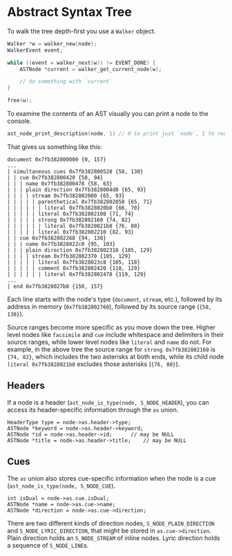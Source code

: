 # Abstract Syntax Tree
To walk the tree depth-first you use a `Walker` object.

```c
Walker *w = walker_new(node);
WalkerEvent event;

while ((event = walker_next(w)) != EVENT_DONE) {
	ASTNode *current = walker_get_current_node(w);

	// do something with `current`
}

free(w);
```

To examine the contents of an AST visually you can print a node to the console.

```c
ast_node_print_description(node, 1) // 0 to print just `node`, 1 to recurse
```

That gives us something like this:

```
document 0x7fb382800000 {0, 157}
...
| simultaneous cues 0x7fb382800528 {58, 130}
| | cue 0x7fb382800420 {58, 94}
| | | name 0x7fb382800478 {58, 63}
| | | plain direction 0x7fb3828004d0 {65, 93}
| | | | stream 0x7fb382802000 {65, 93}
| | | | | parenthetical 0x7fb382802058 {65, 71}
| | | | | | literal 0x7fb3828020b0 {66, 70}
| | | | | literal 0x7fb382802108 {71, 74}
| | | | | strong 0x7fb382802160 {74, 82}
| | | | | | literal 0x7fb3828021b8 {76, 80}
| | | | | literal 0x7fb382802210 {82, 93}
| | cue 0x7fb382802268 {94, 130}
| | | name 0x7fb3828022c0 {95, 103}
| | | plain direction 0x7fb382802318 {105, 129}
| | | | stream 0x7fb382802370 {105, 129}
| | | | | literal 0x7fb3828023c8 {105, 118}
| | | | | comment 0x7fb382802420 {118, 129}
| | | | | | literal 0x7fb382802478 {119, 129}
...
| end 0x7fb3828027b8 {150, 157}
```

Each line starts with the node's type (`document`, `stream`, etc.), followed by its address in memory (`0x7fb382802760`), followed by its source range (`{58, 130}`).

Source ranges become more specific as you move down the tree. Higher level nodes like `facsimile` and `cue` include whitespace and delimiters in their source ranges, while lower level nodes like `literal` and `name` do not. For example, in the above tree the source range for `strong 0x7fb382802160` is `{74, 82}`, which includes the two asterisks at both ends, while its child node `literal 0x7fb3828021b8` excludes those asterisks (`{76, 80}`).

## Headers
If a node is a header (`ast_node_is_type(node, S_NODE_HEADER`), you can access its header-specific information through the `as` union.

```
HeaderType type = node->as.header->type;
ASTNode *keyword = node->as.header->keyword;
ASTNode *id = node->as.header->id;		// may be NULL
ASTNode *title = node->as.header->title;	// may be NULL
```

## Cues
The `as` union also stores cue-specific information when the node is a cue (`ast_node_is_type(node, S_NODE_CUE`).

```
int isDual = node->as.cue.isDual;
ASTNode *name = node->as.cue->name;
ASTNode *direction = node->as.cue->direction;
```

There are two different kinds of direction nodes, `S_NODE_PLAIN_DIRECTION` and `S_NODE_LYRIC_DIRECTION`, that might be stored in `as.cue->direction`. Plain direction holds an `S_NODE_STREAM` of inline nodes. Lyric direction holds a sequence of `S_NODE_LINE`s.

